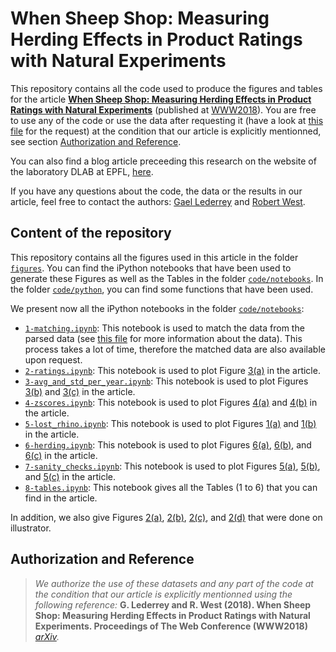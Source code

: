 # When Sheep Shop: Measuring Herding Effects in Product Ratings with Natural Experiments

This repository contains all the code used to produce the figures and tables for the article [**When Sheep Shop: Measuring Herding Effects in Product Ratings with Natural Experiments**](https://arxiv.org/abs/1802.06578v2) (published at [WWW2018](https://www2018.thewebconf.org/)). You are free to use any of the code or use the data after requesting it (have a look at [this file](https://github.com/epfl-dlab/when_sheep_shop/blob/master/data/README.md) for the request) at the condition that our article is explicitly mentionned, see section [Authorization and Reference](#authorization-and-reference).

You can also find a blog article preceeding this research on the website of the laboratory DLAB at EPFL, [here](https://dlab.epfl.ch/2017-08-30-of-sheep-and-beer/).

If you have any questions about the code, the data or the results in our article, feel free to contact the authors: [Gael Lederrey](mailto:gael.lederrey@epfl.ch) and [Robert West](mailto:robert.west@epfl.ch).

## Content of the repository

This repository contains all the figures used in this article in the folder [`figures`](https://github.com/epfl-dlab/when_sheep_shop/tree/master/figures). You can find the iPython notebooks that have been used to generate these Figures as well as the Tables in the folder [`code/notebooks`](https://github.com/epfl-dlab/when_sheep_shop/tree/master/code/notebooks). In the folder [`code/python`](https://github.com/epfl-dlab/when_sheep_shop/tree/master/code/python), you can find some functions that have been used. 

We present now all the iPython notebooks in the folder [`code/notebooks`](https://github.com/epfl-dlab/when_sheep_shop/tree/master/code/notebooks):
- [`1-matching.ipynb`](https://github.com/epfl-dlab/when_sheep_shop/blob/master/code/notebooks/1-matching.ipynb): This notebook is used to match the data from the parsed data (see [this file](https://github.com/epfl-dlab/when_sheep_shop/blob/master/data/README.md) for more information about the data). This process takes a lot of time, therefore the matched data are also available upon request.
- [`2-ratings.ipynb`](https://github.com/epfl-dlab/when_sheep_shop/blob/master/code/notebooks/2-ratings.ipynb): This notebook is used to plot Figure [3(a)](https://github.com/epfl-dlab/when_sheep_shop/blob/master/figures/ratings_all_beers.pdf) in the article.
- [`3-avg_and_std_per_year.ipynb`](https://github.com/epfl-dlab/when_sheep_shop/blob/master/code/notebooks/3-avg_and_std_per_year.ipynb): This notebook is used to plot Figures [3(b)](https://github.com/epfl-dlab/when_sheep_shop/blob/master/figures/avg_rating_per_year.pdf) and [3(c)](https://github.com/epfl-dlab/when_sheep_shop/blob/master/figures/std_rating_per_year.pdf) in the article.
- [`4-zscores.ipynb`](https://github.com/epfl-dlab/when_sheep_shop/blob/master/code/notebooks/4-zscores.ipynb): This notebook is used to plot Figures [4(a)](https://github.com/epfl-dlab/when_sheep_shop/blob/master/figures/zscore_matched_beers.pdf) and [4(b)](https://github.com/epfl-dlab/when_sheep_shop/blob/master/figures/hexhist_zscores_example.pdf) in the article.
- [`5-lost_rhino.ipynb`](https://github.com/epfl-dlab/when_sheep_shop/blob/master/code/notebooks/5-lost_rhino.ipynb): This notebook is used to plot Figures [1(a)](https://github.com/epfl-dlab/when_sheep_shop/blob/master/figures/timeseries_zscore_example.pdf) and [1(b)](https://github.com/epfl-dlab/when_sheep_shop/blob/master/figures/timeseries_avg_zscore_example.pdf) in the article.
- [`6-herding.ipynb`](https://github.com/epfl-dlab/when_sheep_shop/blob/master/figures/timeseries_avg_zscore_example.pdf): This notebook is used to plot Figures [6(a)](https://github.com/epfl-dlab/when_sheep_shop/blob/master/figures/herding_extreme_global.pdf), [6(b)](https://github.com/epfl-dlab/when_sheep_shop/blob/master/figures/herding_medium_global.pdf), and [6(c)](https://github.com/epfl-dlab/when_sheep_shop/blob/master/figures/lta_herding_global.pdf) in the article.
- [`7-sanity_checks.ipynb`](https://github.com/epfl-dlab/when_sheep_shop/blob/master/code/notebooks/7-sanity_checks.ipynb): This notebook is used to plot Figures [5(a)](https://github.com/epfl-dlab/when_sheep_shop/blob/master/figures/boxplots_ratings.pdf), [5(b)](https://github.com/epfl-dlab/when_sheep_shop/blob/master/figures/boxplots_nbr_ratings.pdf), and [5(c)](https://github.com/epfl-dlab/when_sheep_shop/blob/master/figures/boxplots_nbr_beers_breweries.pdf) in the article.
- [`8-tables.ipynb`](https://github.com/epfl-dlab/when_sheep_shop/blob/master/code/notebooks/8-tables.ipynb): This notebook gives all the Tables (1 to 6) that you can find in the article.

In addition, we also give Figures [2(a)](https://github.com/epfl-dlab/when_sheep_shop/blob/master/figures/bayes_net_exp.pdf), [2(b)](https://github.com/epfl-dlab/when_sheep_shop/blob/master/figures/bayes_net_naive.pdf), [2(c)](https://github.com/epfl-dlab/when_sheep_shop/blob/master/figures/bayes_net_good_nat_exp.pdf), and [2(d)](https://github.com/epfl-dlab/when_sheep_shop/blob/master/figures/bayes_net_bad_nat_exp.pdf) that were done on illustrator. 

## Authorization and Reference
> *We authorize the use of these datasets and any part of the code at the condition that our article is explicitly mentionned using the following reference:* **G. Lederrey and R. West (2018). When Sheep Shop: Measuring Herding Effects in Product Ratings with Natural Experiments. Proceedings of The Web Conference (WWW2018)** *[arXiv](https://arxiv.org/abs/1802.06578v2).*

